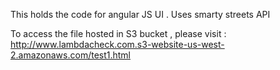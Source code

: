 This holds the code for angular JS UI .
Uses smarty streets API


To access the file hosted in S3 bucket , please visit :
http://www.lambdacheck.com.s3-website-us-west-2.amazonaws.com/test1.html
